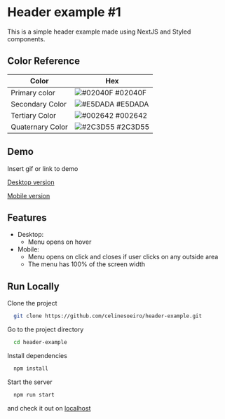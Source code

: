# Header example #1

This is a simple header example made using NextJS and Styled components.

## Color Reference

| Color            | Hex                                                              |
| ---------------- | ---------------------------------------------------------------- |
| Primary color    | ![#02040F](https://via.placeholder.com/10/0a192f?text=+) #02040F |
| Secondary Color  | ![#E5DADA](https://via.placeholder.com/10/f8f8f8?text=+) #E5DADA |
| Tertiary Color   | ![#002642](https://via.placeholder.com/10/00b48a?text=+) #002642 |
| Quaternary Color | ![#2C3D55](https://via.placeholder.com/10/00b48a?text=+) #2C3D55 |

## Demo

Insert gif or link to demo

[Desktop version](https://www.loom.com/share/c634bd9df8874895bc2004d42f660f5d)

[Mobile version](https://www.loom.com/share/b82719e157a14376a059be30d9fe4a7f)

## Features

- Desktop:
  - Menu opens on hover
- Mobile:
  - Menu opens on click and closes if user clicks on any outside area
  - The menu has 100% of the screen width

## Run Locally

Clone the project

```bash
  git clone https://github.com/celinesoeiro/header-example.git
```

Go to the project directory

```bash
  cd header-example
```

Install dependencies

```bash
  npm install
```

Start the server

```bash
  npm run start
```

and check it out on [localhost](http://localhost:3000/)
